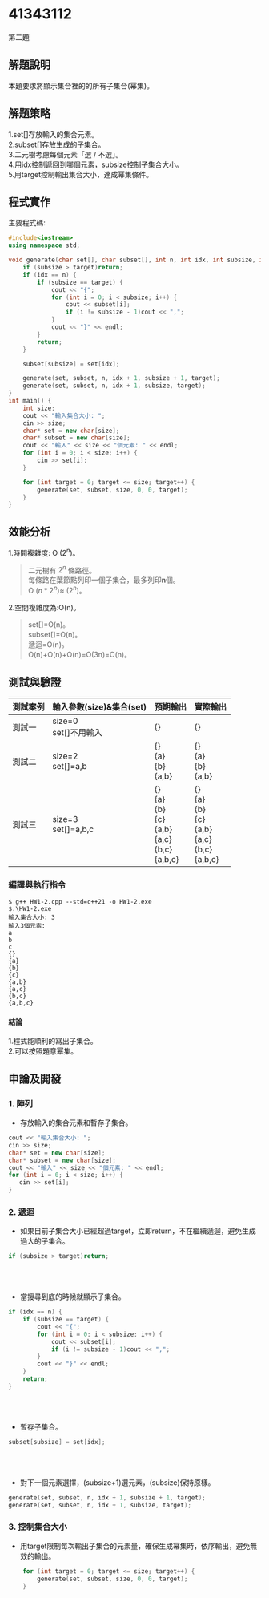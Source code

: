 # 41343112
第二題
## 解題說明
本題要求將顯示集合裡的的所有子集合(幂集)。
## 解題策略
1.set[]存放輸入的集合元素。  
2.subset[]存放生成的子集合。  
3.二元樹考慮每個元素「選 / 不選」。  
4.用idx控制遞回到哪個元素，subsize控制子集合大小。  
5.用target控制輸出集合大小，達成幂集條件。  
## 程式實作
主要程式碼:
```cpp
#include<iostream>
using namespace std;

void generate(char set[], char subset[], int n, int idx, int subsize, int target) {
	if (subsize > target)return;
	if (idx == n) {
		if (subsize == target) {
			cout << "{";
			for (int i = 0; i < subsize; i++) {
				cout << subset[i];
				if (i != subsize - 1)cout << ",";
			}
			cout << "}" << endl;
		}
		return;
	}

	subset[subsize] = set[idx];

	generate(set, subset, n, idx + 1, subsize + 1, target);
	generate(set, subset, n, idx + 1, subsize, target);
}
int main() {
	int size;
	cout << "輸入集合大小: ";
	cin >> size;
	char* set = new char[size];
	char* subset = new char[size];
	cout << "輸入" << size << "個元素: " << endl;
	for (int i = 0; i < size; i++) {
		cin >> set[i];
	}

	for (int target = 0; target <= size; target++) {
		generate(set, subset, size, 0, 0, target);
	}
}
```
## 效能分析
1.時間複雜度: O
$(2^n)$。  
>二元樹有
$2^n$
條路徑。  
每條路在葉節點列印一個子集合，最多列印**n**個。  
>O
>$(n*2^n)$≈
>$(2^n)$。 

2.空間複雜度為:O(n)。
>set[]=O(n)。  
>subset[]=O(n)。  
>遞迴=O(n)。  
>O(n)+O(n)+O(n)=O(3n)=O(n)。
## 測試與驗證
|測試案例|輸入參數(size)&集合(set)|預期輸出|實際輸出|
| ----- | --------------------- | ----- | ------ |
|測試一 |size=0<br>set[]不用輸入|{}|{}
|測試二 | size=2<br>set[]=a,b     |{}<br>{a}<br>{b}<br>{a,b}|{}<br>{a}<br>{b}<br>{a,b} 
|測試三 | size=3<br>set[]=a,b,c   |{}<br>{a}<br>{b}<br>{c}<br>{a,b}<br>{a,c}<br>{b,c}<br>{a,b,c}|{}<br>{a}<br>{b}<br>{c}<br>{a,b}<br>{a,c}<br>{b,c}<br>{a,b,c}

### 編譯與執行指令
```shell
$ g++ HW1-2.cpp --std=c++21 -o HW1-2.exe 
$.\HW1-2.exe
輸入集合大小: 3
輸入3個元素:
a
b
c
{}
{a}
{b}
{c}
{a,b}
{a,c}
{b,c}
{a,b,c}
```
#### 結論
1.程式能順利的寫出子集合。  
2.可以按照題意幂集。
## 申論及開發

### 1. 陣列
- 存放輸入的集合元素和暫存子集合。
 ```cpp
cout << "輸入集合大小: ";
cin >> size;
char* set = new char[size];
char* subset = new char[size];
cout << "輸入" << size << "個元素: " << endl;
for (int i = 0; i < size; i++) {
	cin >> set[i];
}
```	  
### 2. 遞迴

  - 如果目前子集合大小已經超過target，立即return，不在繼續遞迴，避免生成過大的子集合。
```cpp
if (subsize > target)return;

```
<br><br>
 - 當搜尋到底的時候就顯示子集合。
```CPP
if (idx == n) {
	if (subsize == target) {
		cout << "{";
		for (int i = 0; i < subsize; i++) {
			cout << subset[i];
			if (i != subsize - 1)cout << ",";
		}
		cout << "}" << endl;
	}
	return;
}
```
<br><br>
- 暫存子集合。
```cpp
subset[subsize] = set[idx];
```
<br><br>
- 對下一個元素選擇，(subsize+1)選元素，(subsize)保持原樣。
```cpp
generate(set, subset, n, idx + 1, subsize + 1, target);
generate(set, subset, n, idx + 1, subsize, target);
```

	  
### 3. 控制集合大小 
- 用target限制每次輸出子集合的元素量，確保生成幂集時，依序輸出，避免無效的輸出。
```cpp
	for (int target = 0; target <= size; target++) {
		generate(set, subset, size, 0, 0, target);
	}
```
